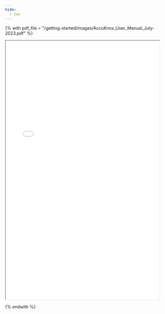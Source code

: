 ```yaml
---
hide:
  - toc
---
```


<!--- file: /getting-started/accuknox-manual.md --->
{% with pdf_file = "/getting-started/images/AccuKnox_User_Manual_July-2023.pdf" %}

<div>
  <iframe id="inlineFrameManual"
      title="Inline Frame Manual"
      width="100%"
      height="850"
      src="{{ pdf_file }}">
  </iframe>
</div>

{% endwith %}